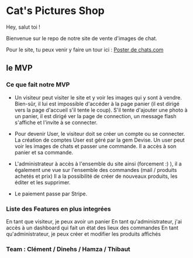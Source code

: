 # Cat's Pictures Shop

Hey, salut toi !

Bienvenue sur le repo de notre site de vente d'images de chat.

Pour le site, tu peux venir y faire un tour ici : [Poster de chats.com](https://poster-de-chats.herokuapp.com/)

## le MVP

### Ce que fait notre MVP

* Un visiteur peut visiter le site et y voir les images qui y sont à vendre. Bien-sûr, il lui est impossible d'accéder à la page panier (il est dirigé vers la page d'accueil s'il tente le coup). S'il tente d'ajouter une photo à un panier, il est dirigé ver la page de connection, un message flash s'affiche et l'invite à se connecter.

* Pour devenir User, le visiteur doit se créer un compte ou se connecter. La création de comptes User est géré par la gem Devise. Un user peut voir les images de chats et passer une commande.
Il a accès à son panier et sa commande.

* L'administrateur à accès à l'ensemble du site ainsi (forcement :) ), il a également une vue sur l'ensemble des commandes (mail / produits achetés et prix)
Il a la possibilité de créer de nouveaux produits, les éditer et les supprimer.

* Le paiement passe par Stripe.

### Liste des Features en plus integrées

En tant que visiteur, je peux avoir un panier
En tant qu'administrateur, j'ai accès à un dashboard qui fait un état des lieux des commandes
En tant qu'administrateur, je peux créer et modifier les produits affichés



### Team : Clément / Dinehs / Hamza / Thibaut
